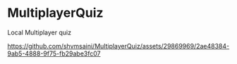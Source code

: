 # MultiplayerQuiz
Local Multiplayer quiz


https://github.com/shvmsaini/MultiplayerQuiz/assets/29869969/2ae48384-9ab5-4888-9f75-fb29abe3fc07

